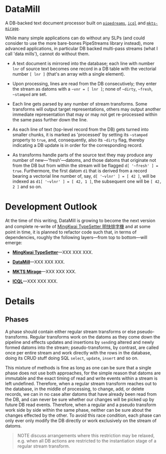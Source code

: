 
# DataMill

A DB-backed text document processor built on
[`pipedreams`](https://github.com/loveencounterflow/pipedreams),
[`icql`](https://github.com/loveencounterflow/icql) and
[`mkts-mirage`](https://github.com/loveencounterflow/mkts-mirage).

While many simple applications can do without any SLPs (and could consider to use the more bare-bones
PipeStreams library instead), more advanced applications, in particular DB backed multi-pass streams (what
I call 'data mills'), cannot do without them.

* A text document is mirrored into the database; each line with number `lnr` of source text becomes one
  record in a DB table with the vectorial number `[ lnr ]` (that's an array with a single element).

* Upon processing, lines are read from the DB consecutively; they enter the stream as datoms with a `~vnr =
  [ lnr ]`; none of `~dirty`, `~fresh`, `~stamped` are set.

* Each line gets parsed by any number of stream transforms. Some transforms will output target
  representations, others may output another immediate representation that may or may not get re-processed
  within the same pass further down the line.

* As each line of text (top-level record from the DB) gets turned into smaller chunks, it is marked as
  'processed' by setting its `~stamped` property to `true`, and, consequently, also its `~dirty` flag,
  thereby indicating a DB update is in order for the corresponding record.

* As transforms handle parts of the source text they may produce any number of new—'fresh'—datoms, and those
  datoms that originate not from the DB but from within the stream will be flagged `d[ '~fresh' ] = true`.
  Furthermore, the first datom `d1` that is derived from a record bearing a vectorial line number of, say,
  `d[ '~vlnr' ] = [ 42 ]`, will be indexed as `d1[ '~vlnr' ] = [ 42, 1 ]`, the subsequent one will be `[ 42,
  2 ]` and so on.


<!--

* recognize paragraphs; must recognize block-level tags to do so

* timetunnel
  * MKTScript / HTML tags
  * backslash-escaped literals

* parse special forms with markdown-it
  * consider to use a fork of https://github.com/markdown-it/markdown-it/blob/master/lib/rules_inline/emphasis.js
    so we don't parse underscores as emphasis, or cloak all underscores

 -->

# Development Outlook

At the time of this writing, DataMill is growing to become the next version and complete re-write
of [MingKwai TypeSetter 明快排字機](https://github.com/loveencounterflow/mingkwai-typesetter) and
at some point in time, it is planned to refactor code such that, in terms of dependencies, roughly the
following layers—from top to bottom—will emerge:

* **[MingKwai TypeSetter](https://github.com/loveencounterflow/mingkwai-typesetter)**—XXX XXX XXX.

* **[DataMill](https://github.com/loveencounterflow/datamill)**—XXX XXX XXX.

* **[MKTS Mirage](https://github.com/loveencounterflow/mkts-mirage)**—XXX XXX XXX.

* **[ICQL](https://github.com/loveencounterflow/icql)**—XXX XXX XXX.

# Details

## Phases

A phase should contain either regular stream transforms or else pseudo-transforms. Regular transforms work
on the datoms as they come down the pipeline and effects updates and insertions by `send`ing altered and
newly formed datoms into the stream; pseudo-transforms, by contrast, are called once per entire stream and
work directly with the rows in the database, doing its CRUD stuff doing SQL `select`, `update`, `insert` and
so on.

This mixture of methods is fine as long as one can be sure that a single phase does not use both approaches,
for the simple reason that datoms are immutable and the exact timing of read and write events within a
stream is left undefined. Therefore, when a regular stream transform reaches out to the database, in the
middle of processing, to change, add, or delete records, we can in no case alter datoms that have already
been read from the DB, and can never be sure whether our changes will be picked up by future DB read events.
Therefore, when a regular and a pseudo transform work side by side within the same phase, neither can be
sure about the changes effected by the other. To avoid this race condition, each phase can only ever only
modify the DB directly or work exclusively on the stream of datoms.

> NOTE discuss arrangements where this restriction may be relaxed, e.g. when all DB actions are restricted
> to the instantiation stage of a regular stream transform.



